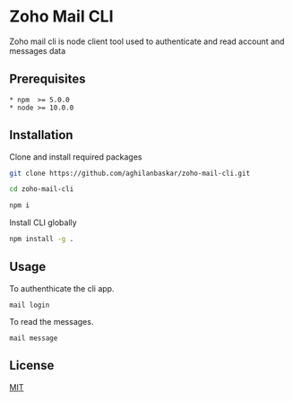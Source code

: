 # Zoho Mail CLI

Zoho mail cli is node client tool used to authenticate and read account and messages data

## Prerequisites
    * npm  >= 5.0.0
    * node >= 10.0.0

## Installation

Clone and install required packages
```bash
git clone https://github.com/aghilanbaskar/zoho-mail-cli.git

cd zoho-mail-cli

npm i

```
Install CLI globally
```sh
npm install -g .
```

## Usage

To authenthicate the cli app.
```cli
mail login
```
To read the messages.
```cli
mail message
```

## License
[MIT](https://choosealicense.com/licenses/mit/)